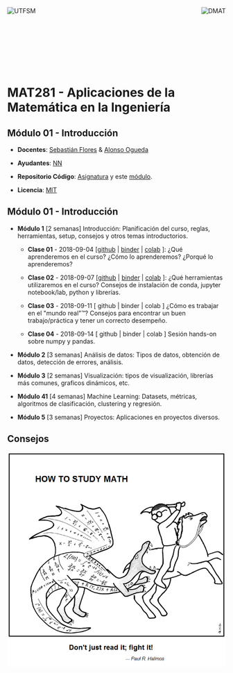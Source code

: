<header>
<img src="./shared/images/utfsm.png" alt="UTFSM" align="left"/>
<img src="./shared/images/dmat.png" alt="DMAT" align="right"/>
</header>
</br></br></br></br></br>

# MAT281 - Aplicaciones de la Matemática en la Ingeniería
## Módulo 01 - Introducción

* **Docentes**: [Sebastián Flores](https://www.linkedin.com/in/sebastiandres/) & [Alonso Ogueda](https://www.linkedin.com/in/aoguedaoliva/)

* **Ayudantes**: [NN]()

* **Repositorio Código**: [Asignatura](https://www.github.com/sebastiandres/mat281_2018S2) y este [módulo](https://www.github.com/sebastiandres/mat281_m01_introduccion).

* **Licencia**: [MIT](./LICENCE.md)

## Módulo 01 - Introducción

* **Módulo 1** [2 semanas] Introducción: Planificación del curso, reglas, herramientas, setup, consejos y otros temas introductorios.

  * **Clase 01** - 2018-09-04 [[github](https://github.com/sebastiandres/mat281_m01_introduccion/blob/master/01_sobre_el_curso/01_sobre_el_curso.ipynb) | [binder](https://mybinder.org/v2/gh/sebastiandres/mat281_m01_introduccion/master?filepath=01_sobre_el_curso/01_sobre_el_curso.ipynb) | [colab](https://colab.research.google.com/github/sebastiandres/mat281_m01_introduccion/blob/master/01_sobre_el_curso/01_sobre_el_curso.ipynb) ]: ¿Qué aprenderemos en el curso? ¿Cómo lo aprenderemos? ¿Porqué lo aprenderemos?

  * **Clase 02** - 2018-09-07 [[github](https://github.com/sebastiandres/mat281_m01_introduccion/blob/master/02_data_science_toolkit/02_data_science_toolkit.ipynb) | [binder](https://mybinder.org/v2/gh/sebastiandres/mat281_m01_introduccion/master?filepath=02_data_science_toolkit/02_data_science_toolkit.ipynb) | [colab](https://colab.research.google.com/github/sebastiandres/mat281_m01_introduccion/blob/master/02_data_science_toolkit/02_data_science_toolkit.ipynb) ]: ¿Qué herramientas utilizaremos en el curso? Consejos de instalación de conda, jupyter notebook/lab, python y librerías.

  * **Clase 03** - 2018-09-11 [ github | binder | colab ] ¿Cómo es trabajar en el "mundo real"™? Consejos para encontrar un buen trabajo/práctica y tener un correcto desempeño.

  * **Clase 04** - 2018-09-14 [ github | binder | colab ] Sesión hands-on sobre numpy y pandas.

* **Módulo 2** [3 semanas] Análisis de datos: Tipos de datos, obtención de datos, detección de errores, análisis.

* **Módulo 3** [2 semanas] Visualización: tipos de visualización, librerías más comunes, graficos dinámicos, etc.

* **Módulo 41** [4 semanas] Machine Learning: Datasets, métricas, algoritmos de clasificación, clustering y regresión.  

* **Módulo 5** [3 semanas] Proyectos: Aplicaciones en proyectos diversos.

## Consejos
[![HowToCode](./images/saint_curious_george.png)](https://abstrusegoose.com/353)
